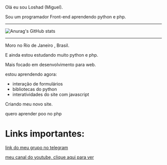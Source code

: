 Olá eu sou Loshad (Miguel).

Sou um programador Front-end  aprendendo python e php. 

---

![Anurag's GitHub stats](https://github-readme-stats.vercel.app/api?username=Los-had&show_icons=true&theme=tokyonight)

---

Moro no Rio de Janeiro , Brasil.

E ainda estou estudando muito python e php.

Mais focado em desenvolvimento para  web. 

estou  aprendendo agora:
* interação de formulários
* bibliotecas do python 
* interatividades do site com javascript

Criando meu novo site.

quero aprender poo no php

# Links importantes:

[link do meu grupo no telegram](https://t.me/joinchat/TdG8frMDSzsxZGUx)

[meu canal do youtube, clique aqui para ver](https://www.youtube.com/channel/UCBITyx_njlrhlt0Rj6R0-LQ)
 
